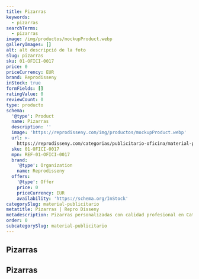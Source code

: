 ```yaml
---
title: Pizarras
keywords:
  - pizarras
searchTerms:
  - pizarras
image: /img/productos/mockupProduct.webp
galleryImages: []
alt: alt descripció de la foto
slug: pizarras
sku: 01-OFICI-0017
price: 0
priceCurrency: EUR
brand: Reprodisseny
inStock: true
formFields: []
ratingValue: 0
reviewCount: 0
type: producto
schema:
  '@type': Product
  name: Pizarras
  description: ''
  image: 'https://reprodisseny.com/img/productos/mockupProduct.webp'
  url: >-
    https://reprodisseny.com/categorias/publicitario-oficina/material-publicitario/pizarras
  sku: 01-OFICI-0017
  mpn: REF-01-OFICI-0017
  brand:
    '@type': Organization
    name: Reprodisseny
  offers:
    '@type': Offer
    price: 0
    priceCurrency: EUR
    availability: 'https://schema.org/InStock'
categorySlug: material-publicitario
metatitle: Pizarras | Repro Disseny
metadescription: Pizarras personalizadas con calidad profesional en Cataluña.
order: 0
subcategorySlug: material-publicitario
---
```


## Pizarras

## Pizarras
